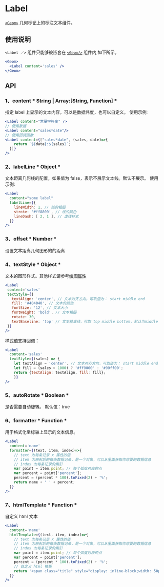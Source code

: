 
# Label
[`<Geom>`](geom.md) 几何标记上的标注文本组件。

## 使用说明
`<Label ／>` 组件只能够被嵌套在 [`<Geom/>`](geom.md) 组件内,如下所示。
```jsx
<Geom>
  <Label content='sales' />
</Geom>
```

## API
### 1、content 	* String | Array:[String, Function] *
指定 label 上显示的文本内容，可以是数据纬度，也可以自定义。
使用示例:
```jsx
<Label content="常量字符串" />
// 使用数据
<Label content="sales*date"/>
// 使用回调函数
<Label content={["sales*date", (sales, date)=>{
    return `${data}:${sales}`;
  }]}
/>
```
### 2、labelLine     * Object *
文本距离几何线的配置，如果值为 false，表示不展示文本线。默认不展示。
使用示例:
```jsx
<Label
  content="some label"
  labelLine={{
    lineWidth: 1, // 线的粗细
    stroke: '#ff8800', // 线的颜色
    lineDash: [ 2, 1 ], // 虚线样式
  }}
/>
```

### 3、offset   * Number *
设置文本距离几何图形的的距离

### 4、textStyle   * Object *
文本的图形样式。其他样式请参考[绘图属性](./graphic.md)
 ```jsx
<Label
  content='sales'
  textStyle={{
    textAlign: 'center', // 文本对齐方向，可取值为： start middle end
    fill: '#404040', // 文本的颜色
    fontSize: '12', // 文本大小
    fontWeight: 'bold', // 文本粗细
    rotate: 30,
    textBaseline: 'top' // 文本基准线，可取 top middle bottom，默认为middle
  }}
/>
```
样式值支持回调：
```jsx
<Label
  content='sales'
  textStyle={(sales) => {
    let textAlign = 'center', // 文本对齐方向，可取值为： start middle end
    let fill = (sales > 1000) ? '#ff0000' : '#00ff00';
    return {textAlign: textAlign, fill: fill};
	}}
/>
```

### 5、autoRotate  	* Boolean *
是否需要自动旋转。
默认值：true

### 6、formatter  	* Function *
用于格式化坐标轴上显示的文本信息。
```jsx
<Label
  content='name'
  formatter={(text, item, index)=>{
    // text 为每条记录 x 属性的值
    // item 为映射后的每条数据记录，是一个对象，可以从里面获取你想要的数据信息
    // index 为每条记录的索引
	var point = item.point; // 每个弧度对应的点
	var percent = point['percent'];
	percent = (percent * 100).toFixed(2) + '%';
	return name + ' ' + percent;
  }}
/>
```

### 7、htmlTemplate  	* Function *
自定义 html 文本
```jsx
<Label
  content='name'
  htmlTemplate={(text, item, index)=>{
    // text 为每条记录 x 属性的值
    // item 为映射后的每条数据记录，是一个对象，可以从里面获取你想要的数据信息
    // index 为每条记录的索引
	var point = item.point; // 每个弧度对应的点
	var percent = point['percent'];
	percent = (percent * 100).toFixed(2) + '%';
	// 自定义 html 模板
	return '<span class="title" style="display: inline-block;width: 50px;">' + text + '</span><br><span style="color:' + point.color + '">' + percent + '</span>';
  }}
/>
```
